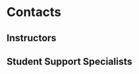 # Contacts

## Instructors

<ContactCard 
  name="Adesh Shah"
  title="Professor"
  img-url="/mad9145-w20/HeadshotPlaceholder.png"
  bio="Principal Investigator at the Data Analytics Centre and Part-time Professor in the Mobile Application Design & Development Program at Algonquin College."
  :details="[
      { label: 'email', value: 'shaha@algonquincollege.com' }, 
      { label: 'github', value: 'shah0150' }, 
      { label: 'phone', value: '(613) 727-4723 x 2970' }, 
      { label: 'office', value: 'C270' }
    ]"
/>

<ContactCard 
  name="Su Cheng Lee"
  title="Professor"
  img-url="/mad9145-w20/HeadshotPlaceholder.png"
  bio="UX and UI Professor in the Mobile Application Design & Development Program at Algonquin College."
  :details="[
      { label: 'email', value: 'lees1@algonquincollege.com' }, 
      { label: 'github', value: 'lees1' }
    ]"
/>


## Student Support Specialists

<ContactCard 
  name="Deborah Buck"
  title="Student Success Specialist"
  img-url="/mad9145-w20/HeadshotPlaceholder.png"
  bio=""
  :details="[
      { label: 'email', value: 'buckd@algonquincollege.com' }, 
      { label: 'phone', value: '(613) 727-4723 x5503‬' }, 
      { label: 'office', value: 'N219' }
    ]"
/>

<ContactCard 
  name="Jody White"
  title="Student Success Specialist"
  img-url="/mad9145-w20/HeadshotPlaceholder.png"
  bio=""
  :details="[
      { label: 'email', value: 'whitej@algonquincollege.com' }, 
      { label: 'phone', value: '(613) 727-4723 x‬2188' }, 
      { label: 'office', value: 'T111a' }
    ]"
/>